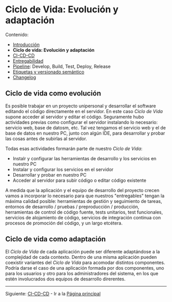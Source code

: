 # Ciclo de Vida: Evolución y adaptación

Contenido:

- [Introducción](../application-lifecicle.md)
- **Ciclo de vida: Evolución y adaptación**
- [CI-CD-CD](al-cicdcd.md)
- [Entregabilidad](al-releaseability.md)
- [Pipeline](al-pipeline.md): Develop, Build, Test, Deploy, Release
- [Etiquetas y versionado semántico](al-semver.md)
- [Changelog](al-changelog.md)

## Ciclo de vida como evolución

Es posible trabajar en un proyecto unipersonal y desarrollar el software editando el código directamente en el servidor. En este caso _Ciclo de Vida_ supone acceder al servidor y editar el código. Seguramente hubo actividades previas como configurar el servidor instalando lo necesario: servicio web, base de datosm, etc. Tal vez tengamos el servicio web y el de base de datos en nuestro PC, junto con algún IDE, para desarrollar y probar las cosas antes de subirlas al servidor.

Todas esas actividades formarán parte de nuestro _Ciclo de Vida_:

 - Instalr y configurar las herramientas de desarrollo y los servicios en nuestro PC
 - Instalar y configurar los servicios en el servidor
 - Desarrollar y probar en nuestro PC
 - Acceder al servidor para subir código o editar código existente

A medida que la aplicación y el equipo de desarrollo del proyecto crecen vamos a incorporar lo necesario para que nuestros "entregables" tengan la máxima calidad posible: herramientas de gestión y seguimiento de tareas, entornos de desarrollo / pruebas / preproducción / producción, herramientas de control de código fuente, tests unitarios, test funcionales, servicios de alojamiento de código, servicios de integración continua con procesos de promoción del código, y un largo etcétera.

## Ciclo de vida como adaptación

El _Ciclo de Vida_ de cada aplicación puede ser diferente adaptándose a la complejidad de cada contexto. Dentro de una misma aplicación pueden coexistir variantes del _Ciclo de Vida_ para acomodar distintos componentes. Podría darse el caso de una aplicación formada por dos componentes, uno para los usuarios y otro para los administradores del sistema, en los que estén involucrados dos equipos de desarrollo direrentes.

---

Siguiente: [CI-CD-CD](al-cicdcd.md) - Ir a la [Página principal](../toc.md)
